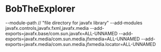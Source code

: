 # BobTheExplorer
--module-path
// "file directory for javafx library"
--add-modules
javafx.controls,javafx.fxml,javafx.media
--add-exports=javafx.base/com.sun.javafx=ALL-UNNAMED
--add-exports=javafx.media/com.sun.media.jfxmedia=ALL-UNNAMED
--add-exports=javafx.media/com.sun.media.jfxmedia.locator=ALL-UNNAMED
